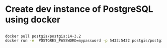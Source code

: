 # Create dev instance of PostgreSQL using docker

##


```bash
docker pull postgis/postgis:14-3.2
docker run -e  POSTGRES_PASSWORD=mypassword -p 5432:5432 postgis/postgis:14-3.2
```